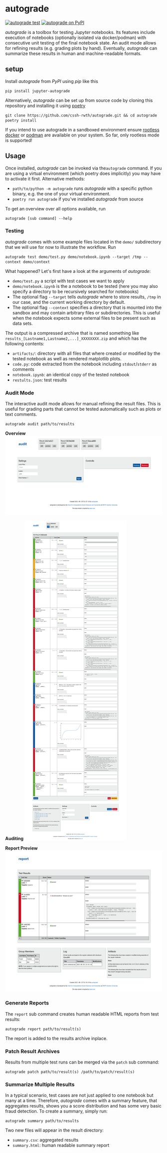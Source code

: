 # autograde

[![autograde test](https://github.com/cssh-rwth/autograde/workflows/test%20autograde/badge.svg)](https://github.com/cssh-rwth/autograde/actions)
[![autograde on PyPI](https://img.shields.io/pypi/v/jupyter-autograde?color=blue&label=jupyter-autograde)](https://pypi.org/project/jupyter-autograde)

*autograde* is a toolbox for testing *Jupyter* notebooks. Its features include execution of notebooks (optionally
isolated via docker/podman) with consecutive unit testing of the final notebook state. An audit mode allows for refining
results (e.g. grading plots by hand). Eventually, *autograde* can summarize these results in human and machine-readable
formats.

## setup

Install _autograde_ from _PyPI_ using _pip_ like this

```shell
pip install jupyter-autograde
```

Alternatively, _autograde_ can be set up from source code by cloning this repository and installing it
using [poetry](https://python-poetry.org/docs/)

```shell
git clone https://github.com/cssh-rwth/autograde.git && cd autograde
poetry install
```

If you intend to use autograde in a sandboxed environment
ensure [rootless docker](docs.docker.com/engine/security/rootless/) or [podman](podman.io/getting-started/installation)
are available on your system. So far, only rootless mode is supported!

## Usage

Once installed, *autograde* can be invoked via the`autograde` command. If you are using a virtual environment (which
poetry does implicitly) you may have to activate it first. Alternative methods:

- `path/to/python -m autograde` runs *autograde* with a specific python binary, e.g. the one of your virtual
  environment.
- `poetry run autograde` if you've installed *autograde* from source

To get an overview over all options available, run

```shell
autograde [sub command] --help
```

### Testing

*autograde* comes with some example files located in the `demo/`
subdirectory that we will use for now to illustrate the workflow. Run

```shell
autograde test demo/test.py demo/notebook.ipynb --target /tmp --context demo/context
```

What happened? Let's first have a look at the arguments of *autograde*:

- `demo/test.py` a script with test cases we want to apply
- `demo/notebook.ipynb` is the a notebook to be tested (here you may also specify a directory to be recursively searched
  for notebooks)
- The optional flag `--target` tells *autograde* where to store results, `/tmp` in our case, and the current working
  directory by default.
- The optional flag `--context` specifies a directory that is mounted into the sandbox and may contain arbitrary files
  or subdirectories. This is useful when the notebook expects some external files to be present such as data sets.

The output is a compressed archive that is named something like
`results_[Lastname1,Lastname2,...]_XXXXXXXX.zip` and which has the following contents:

- `artifacts/`: directory with all files that where created or modified by the tested notebook as well as rendered
  matplotlib plots.
- `code.py`: code extracted from the notebook including
  `stdout`/`stderr` as comments
- `notebook.ipynb`: an identical copy of the tested notebook
- `restults.json`: test results

### Audit Mode

The interactive audit mode allows for manual refining the result files. This is useful for grading parts that cannot be
tested automatically such as plots or text comments.

```shell
autograde audit path/to/results
```

**Overview**
[![autograde on PyPI](assets/overview.png)](assets/overview.png)

**Auditing**
[![autograde on PyPI](assets/audit.png)](assets/audit.png)

**Report Preview**
[![autograde on PyPI](assets/report.png)](assets/report.png)

### Generate Reports

The `report` sub command creates human readable HTML reports from test results:

```shell
autograde report path/to/result(s)
```

The report is added to the results archive inplace.

### Patch Result Archives

Results from multiple test runs can be merged via the `patch` sub command:

```shell
autograde patch path/to/result(s) /path/to/patch/result(s)
```

### Summarize Multiple Results

In a typical scenario, test cases are not just applied to one notebook but many at a time. Therefore, *autograde* comes
with a summary feature, that aggregates results, shows you a score distribution and has some very basic fraud detection.
To create a summary, simply run:

```shell
autograde summary path/to/results
```

Two new files will appear in the result directory:

- `summary.csv`: aggregated results
- `summary.html`: human readable summary report
